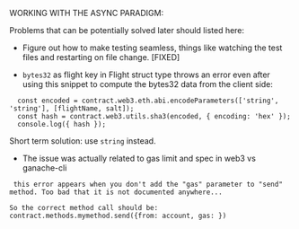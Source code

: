 WORKING WITH THE ASYNC PARADIGM:

Problems that can be potentially solved later should listed here:

- Figure out how to make testing seamless, things like watching the test files and restarting on file change. [FIXED]

- `bytes32` as flight key in Flight struct type throws an error even after using this snippet to compute the bytes32 data from the client side:

```
  const encoded = contract.web3.eth.abi.encodeParameters(['string', 'string'], [flightName, salt]);
  const hash = contract.web3.utils.sha3(encoded, { encoding: 'hex' });
  console.log({ hash });
```

Short term solution: use `string` instead.

- The issue was actually related to gas limit and spec in web3 vs ganache-cli

```
 this error appears when you don't add the "gas" parameter to "send" method. Too bad that it is not documented anywhere...

So the correct method call should be: contract.methods.mymethod.send({from: account, gas: })
```
